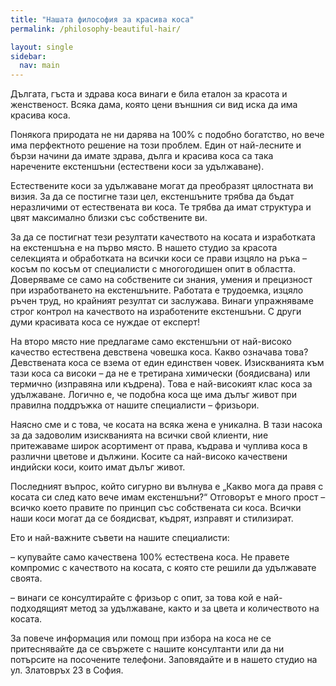 ```yaml
---
title: "Нашата философия за красива коса"
permalink: /philosophy-beautiful-hair/

layout: single
sidebar:
  nav: main
---
```


Дългата, гъста и здрава коса винаги е била еталон за красота и женственост. Всяка дама, която цени външния си вид иска да има красива коса.

Понякога природата не ни дарява на 100% с подобно богатство, но вече има перфектното решение на този проблем. Един от най-лесните и бързи начини да имате здрава, дълга и красива коса са така наречените екстеншъни (естествени коси за удължаване).

Естествените коси за удължаване могат да преобразят цялостната ви визия. За да се постигне тази цел, екстеншъните трябва да бъдат неразличими от естествената ви коса. Те трябва да имат структура и цвят максимално близки със собствените ви.

За да се постигнат тези резултати качеството на косата и изработката на екстеншъна е на първо място. В нашето студио за красота селекцията и обработката на всички коси се прави изцяло на ръка – косъм по косъм от специалисти с многогодишен опит в областта. Доверяваме се само на собствените си знания, умения и прецизност при изработването на екстеншъните. Работата е трудоемка, изцяло ръчен труд, но крайният резултат си заслужава. Винаги упражняваме строг контрол на качеството на изработените екстеншъни. С други думи красивата коса се нуждае от експерт!

На второ място ние предлагаме само екстеншъни от най-високо качество естествена девствена човешка коса. Какво означава това? Девствената коса се взема от един единствен човек. Изискванията към тази коса са високи – да не е третирана химически (боядисвана) или термично (изправяна или къдрена). Това е най-високият клас коса за удължаване. Логично е, че подобна коса ще има дълъг живот при правилна поддръжка от нашите специалисти – фризьори.

Наясно сме и с това, че косата на всяка жена е уникална. В тази насока за да задоволим изискванията на всички свой клиенти, ние притежаваме широк асортимент от права, къдрава и чуплива коса в различни цветове и дължини. Косите са най-високо качествени индийски коси, които имат дълъг живот.

Последният въпрос, който сигурно ви вълнува е „Какво мога да правя с косата си след като вече имам екстеншъни?“ Отговорът е много прост – всичко което правите по принцип със собствената си коса. Всички наши коси могат да се боядисват, къдрят, изправят и стилизират.

Ето и най-важните съвети на нашите специалисти:

– купувайте само качествена 100% естествена коса. Не правете компромис с качеството на косата, с която сте решили да удължавате своята.

– винаги се консултирайте с фризьор с опит, за това кой е най-подходящият метод за удължаване, както и за цвета и количеството на косата.

За повече информация или помощ при избора на коса не се притеснявайте да се свържете с нашите консултанти или да ни потърсите на посочените телефони. Заповядайте и в нашето студио на ул. Златовръх 23 в София.
